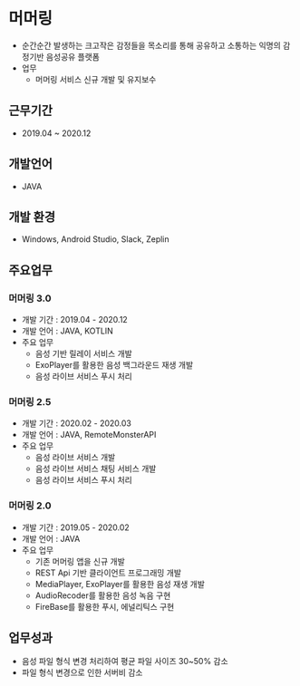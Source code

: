 # 머머링
- 순간순간 발생하는 크고작은 감정들을 목소리를 통해 공유하고 소통하는 익명의 감정기반 음성공유 플랫폼
- 업무
  - 머머링 서비스 신규 개발 및 유지보수

## 근무기간
- 2019.04 ~ 2020.12

## 개발언어
- JAVA

## 개발 환경
- Windows, Android Studio, Slack, Zeplin

## 주요업무
 ### 머머링 3.0
  - 개발 기간 : 2019.04 - 2020.12
  - 개발 언어 : JAVA, KOTLIN
  - 주요 업무
    - 음성 기반 릴레이 서비스 개발
    - ExoPlayer를 활용한 음성 백그라운드 재생 개발
    - 음성 라이브 서비스 푸시 처리

  ### 머머링 2.5
  - 개발 기간 : 2020.02 - 2020.03
  - 개발 언어 : JAVA, RemoteMonsterAPI
  - 주요 업무
    - 음성 라이브 서비스 개발
    - 음성 라이브 서비스 채팅 서비스 개발
    - 음성 라이브 서비스 푸시 처리

  ### 머머링 2.0
  - 개발 기간 : 2019.05 - 2020.02
  - 개발 언어 : JAVA
  - 주요 업무
    - 기존 머머링 앱을 신규 개발
    - REST Api 기반 클라이언트 프로그래밍 개발
    - MediaPlayer, ExoPlayer를 활용한 음성 재생 개발
    - AudioRecoder를 활용한 음성 녹음 구현
    - FireBase를 활용한 푸시, 에널리틱스 구현

## 업무성과
 - 음성 파일 형식 변경 처리하여 평균 파일 사이즈 30~50% 감소
 - 파일 형식 변경으로 인한 서버비 감소

